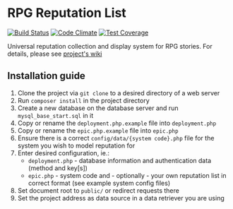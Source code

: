 # RPG Reputation List
[![Build Status](https://travis-ci.org/mikron-ia/rpg-reputation-list.svg?branch=master)](https://travis-ci.org/mikron-ia/rpg-reputation-list)
[![Code Climate](https://codeclimate.com/github/mikron-ia/rpg-reputation-list/badges/gpa.svg)](https://codeclimate.com/github/mikron-ia/rpg-reputation-list)
[![Test Coverage](https://codeclimate.com/github/mikron-ia/rpg-reputation-list/badges/coverage.svg)](https://codeclimate.com/github/mikron-ia/rpg-reputation-list/coverage)

Universal reputation collection and display system for RPG stories. For details, please see [project's wiki](https://github.com/mikron-ia/rpg-reputation-list/wiki)

## Installation guide
1. Clone the project via `git clone` to a desired directory of a web server
2. Run `composer install` in the project directory
3. Create a new database on the database server and run `mysql_base_start.sql` in it
4. Copy or rename the `deployment.php.example` file into `deployment.php`
5. Copy or rename the `epic.php.example` file into `epic.php`
6. Ensure there is a correct `config/data/{system code}.php` file for the system you wish to model reputation for
7. Enter desired configuration, ie.:
    * `deployment.php` - database information and authentication data (method and key[s])
    * `epic.php` - system code and - optionally - your own reputation list in correct format (see example system config files)
8. Set document root to `public/` or redirect requests there
9. Set the project address as data source in a data retriever you are using
